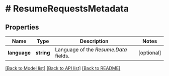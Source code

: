 # # ResumeRequestsMetadata

## Properties

Name | Type | Description | Notes
------------ | ------------- | ------------- | -------------
**language** | **string** | Language of the *Resume.Data* fields. | [optional]

[[Back to Model list]](../../README.md#models) [[Back to API list]](../../README.md#endpoints) [[Back to README]](../../README.md)
